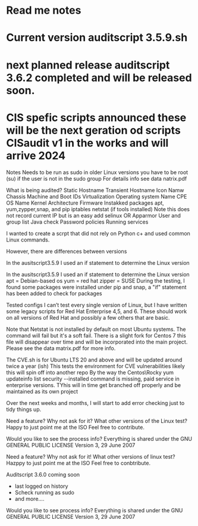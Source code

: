 # Read me notes
# Current version auditscript 3.5.9.sh
# next planned release auditscript 3.6.2 completed and will be released soon.
# CIS spefic scripts announced these will be the next geration od scripts CISaudit v1 in the works and will arrive 2024

Notes
Needs to be run as sudo in older Linux versions you have to be root (su) if the user is not in the sudo group
For details info see data natrix.pdf

What is being audited?
Static Hostname
Transient Hostname
Icon Namw
Chassis
Machine and Boot IDs
Virtualization
Operating system Name
CPE OS Name
Kernel
Architecture
Firmware
Instakked packages apt, yum,zypper,snap, and pip
iptables
netstat (if tools installed) Note this does not record current IP but is an easy add
selinux OR Apparmor
User and group list
Java check
Password policies
Running services

I wanted to create a scrpt that did not rely on Python c+ and used common Linux commands.

However, there are differences between versions

In the ausitscript3.5.9 I used an if statement to determine the Linux version

In the ausitscript3.5.9 I used an if statement to determine the Linux version
apt = Debian-based os
yum = red hat
zipper = SUSE
During the testing, I found some packages were installed under pip and snap, a "if" statement has been added to check for packages 

Tested configs
I can’t test every single version of Linux, but I have written some legacy scripts for Red Hat Enterprise 4,5, and 6. These should work on all versions of Red Hat and possibly a few others that are basic.

Note that Netstat is not installed by default on most Ubuntu systems. The command will fail but it's a soft fail.
There is a slight fork for Centos 7 this file will disappear over time and will be incorporated into the main project.
Please see the data matrix.pdf for more info.

The CVE.sh is for Ubuntu LTS 20 and above and will be updated around twice a year (ish)
This tests the environment for CVE vulnerabilities likely this will spin off into another repo 
By the way the Centos\Rocky yum updateinfo list security --installed command is missing, paid service in enterprise versions. TYhis will in time get branched off properly and be maintained as its own project

Over the next weeks and months, I will start to add error checking just to tidy things up.

Need a feature? Why not ask for it?
What other versions of the Linux test? Happy to just point me at the ISO
Feel free to contribute.

Would you like to see the process info?
Everything is shared under the GNU GENERAL PUBLIC LICENSE Version 3, 29 June 2007

Need a feature? Why not ask for it!
What other versions of linux test? Hazppy to just point me at the ISO
Feel free to conbtribute.

Auditscript 3.6.0 coming soon
 - last logged on history
 - Scheck running as sudo
 - and more....



Would you like to see process info?
Everything is shared under the GNU GENERAL PUBLIC LICENSE Version 3, 29 June 2007
